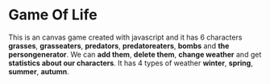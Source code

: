 # Game Of Life
This is an canvas game created with javascript and it has 6 characters **grasses**, **grasseaters**, **predators**, **predatoreaters**, **bombs** and **the persongenerator**. We can **add them**, **delete them**, **change weather** and get **statistics about our characters**. It has 4 types of weather **winter**, **spring**, **summer**, **autumn**. 
